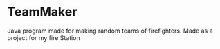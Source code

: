 # TeamMaker
Java program made for making random teams of firefighters. Made as a project for my fire Station
